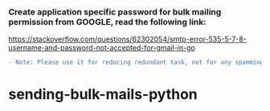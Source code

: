 

### Create application specific password for bulk mailing permission from GOOGLE, read the following link: 
https://stackoverflow.com/questions/62302054/smtp-error-535-5-7-8-username-and-password-not-accepted-for-gmail-in-go  <br>


```diff
- Note: Please use it for reducing redundant task, not for any spamming activities
```

# sending-bulk-mails-python
